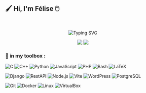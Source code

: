 ## 🖌️ Hi, I'm Félise 🖱️
<div align="center">
<br>

![Typing SVG](https://readme-typing-svg.herokuapp.com?font=Fira+Code&size=30&pause=3000&color=FFFFFF&center=true&vCenter=true&width=435&lines=🧑‍🎨+artist+/+developer+👩‍💻)

<img src="https://img.shields.io/badge/🎨-beaux arts de paris-ff6b6b?style=for-the-badge&logoColor=white" />
<img src="https://img.shields.io/badge/🖥️-42 paris-4ecdc4?style=for-the-badge&logoColor=white" />


</div>


### 🧰 in my toolbox :

![C](https://img.shields.io/badge/C-00599C?style=for-the-badge&logo=c&logoColor=white)
![C++](https://img.shields.io/badge/C++-00599C?style=for-the-badge&logo=cplusplus&logoColor=white)
![Python](https://img.shields.io/badge/Python-3776AB?style=for-the-badge&logo=python&logoColor=white)
![JavaScript](https://img.shields.io/badge/JavaScript-F7DF1E?style=for-the-badge&logo=javascript&logoColor=black)
![PHP](https://img.shields.io/badge/PHP-777BB4?style=for-the-badge&logo=php&logoColor=white)
![Bash](https://img.shields.io/badge/bash-4EAA25?style=for-the-badge&logo=gnubash&logoColor=white)
![LaTeX](https://img.shields.io/badge/LaTeX-008080?style=for-the-badge&logo=latex&logoColor=white)

![Django](https://img.shields.io/badge/Django-092E20?style=for-the-badge&logo=django&logoColor=white)
![RestAPI](https://img.shields.io/badge/REST_API-02303A?style=for-the-badge&logo=api&logoColor=white)
![Node.js](https://img.shields.io/badge/Node.js-339933?style=for-the-badge&logo=nodedotjs&logoColor=white)
![Vite](https://img.shields.io/badge/Vite-646CFF?style=for-the-badge&logo=vite&logoColor=white)
![WordPress](https://img.shields.io/badge/WordPress-21759B?style=for-the-badge&logo=wordpress&logoColor=white)
![PostgreSQL](https://img.shields.io/badge/PostgreSQL-336791?style=for-the-badge&logo=postgresql&logoColor=white)

![Git](https://img.shields.io/badge/Git-F05032?style=for-the-badge&logo=git&logoColor=white)
![Docker](https://img.shields.io/badge/Docker-2496ED?style=for-the-badge&logo=docker&logoColor=white)
![Linux](https://img.shields.io/badge/Linux-FCC624?style=for-the-badge&logo=linux&logoColor=black)
![VirtualBox](https://img.shields.io/badge/VirtualBox-183A61?style=for-the-badge&logo=virtualbox&logoColor=white)


